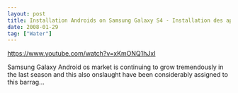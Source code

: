```yaml
---
layout: post
title: Installation Androids on Samsung Galaxy S4 - Installation des app Android pour Galaxy S4
date: 2008-01-29
tag: ["Water"]
---
```


https://www.youtube.com/watch?v=xKmONQ1hJxI  

Samsung Galaxy Android os market is continuing to grow tremendously in the last season and this also onslaught have been considerably assigned to this barrag...